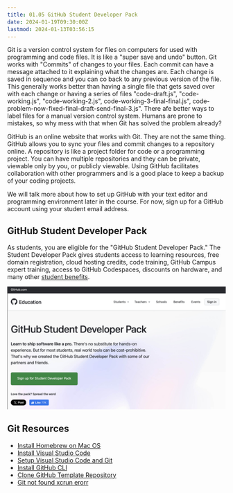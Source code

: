 ```yaml
---
title: 01.05 GitHub Student Developer Pack
date: 2024-01-19T09:30:00Z
lastmod: 2024-01-13T03:56:15
---
```


Git is a version control system for files on computers for used with programming and code files. It is like a "super save and undo" button. Git works with "Commits" of changes to your files. Each commit can have a message attached to it explaining what the changes are. Each change is saved in sequence and you can co back to any previous version of the file. This generally works better than having a single file that gets saved over with each change or having a series of files "code-draft.js", "code-working.js", "code-working-2.js", code-working-3-final-final.js", code-problem-now-fixed-final-draft-send-final-3.js". There afe better ways to label files for a manual version control system. Humans are prone to mistakes, so why mess with that when Git has solved the problem already?

GitHub is an online website that works with Git. They are not the same thing. GitHub allows you to sync your files and commit changes to a repository online. A repository is like a project folder for code or a programming project. You can have multiple repositories and they can be private, viewable only by you, or publicly viewable. Using GitHub facilitates collaboration with other programmers and is a good place to keep a backup of your coding projects.

We will talk more about how to set up GitHub with your text editor and programming environment later in the course. For now, sign up for a GitHub account using your student email address.

## GitHub Student Developer Pack

As students, you are eligible for the "GitHub Student Developer Pack." The Student Developer Pack gives students access to learning resources, free domain registration, cloud hosting credits, code training, GitHub Campus expert training, access to GitHub Codespaces, discounts on hardware, and many other [student benefits](https://education.github.com/pack).

[![GitHub Student Developer Pack Start Screen](./2024-01-07-github-student-developer-pack-page.jpg)](https://education.github.com/pack)

## Git Resources

- [Install Homebrew on Mac OS](../../../../coding/install-homebrew.md)
- [Install Visual Studio Code](../../../../coding/install-visual-studio-code.md)
- [Setup Visual Studio Code and Git](../../../../coding/setup-visual-studio-code-and-git.md)
- [Install GitHub CLI](../../../../coding/install-github-command-line.md)
- [Clone GitHub Template Repository](../../../../coding/clone-github-template-repository.md)
- [Git not found xcrun erorr](../../../../coding/git-not-found-xcrun-error.md)
